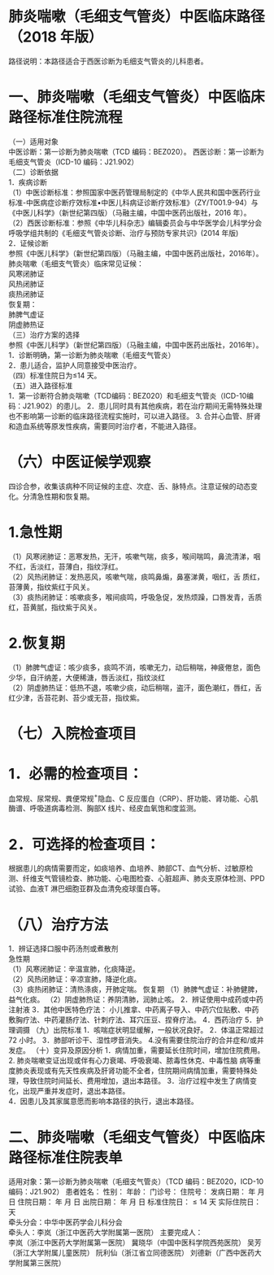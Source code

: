 # 肺炎喘嗽（毛细支气管炎）中医临床路径 （2018 年版）  
路径说明：本路径适合于西医诊断为毛细支气管炎的儿科患者。  
# 一、肺炎喘嗽（毛细支气管炎）中医临床路径标准住院流程  
（一）适用对象  
中医诊断：第一诊断为肺炎喘嗽（TCD 编码：BEZ020）。 西医诊断：第一诊断为毛细支气管炎（ICD-10 编码：J21.902）  
（二）诊断依据  
1．疾病诊断  
（1）中医诊断标准：参照国家中医药管理局制定的《中华人民共和国中医药行业标准-中医病症诊断疗效标准•中医儿科病证诊断疗效标准》（ZY/T001.9-94）与《中医儿科学》（新世纪第四版）（马融主编，中国中医药出版社，2016 年）。  
（2）西医诊断标准：参照《中华儿科杂志》编辑委员会与中华医学会儿科学分会呼吸学组共制的《毛细支气管炎诊断、治疗与预防专家共识》(2014 年版)  
2．证候诊断  
参照《中医儿科学》（新世纪第四版）（马融主编，中国中医药出版社，2016年）。  
肺炎喘嗽（毛细支气管炎）临床常见证候：  
风寒闭肺证  
风热闭肺证  
痰热闭肺证  
恢复期：  
肺脾气虚证  
阴虚肺热证  
（三）治疗方案的选择  
参照《中医儿科学》（新世纪第四版）（马融主编，中国中医药出版社，2016年）。  
1．诊断明确，第一诊断为肺炎喘嗽（毛细支气管炎）  
2．患儿适合，监护人同意接受中医治疗。  
（四）标准住院日为≤14 天。  
（五）进入路径标准  
1．第一诊断符合肺炎喘嗽（TCD编码：BEZ020）和毛细支气管炎（ICD-10编码：J21.902）的患儿。 2．患儿同时具有其他疾病，若在治疗期间无需特殊处理也不影响第一诊断的临床路径流程实施时，可以进入路径。 3. 合并心血管、肝肾和造血系统等原发性疾病，需要同时治疗者，不能进入路径。  
# （六）中医证候学观察  
四诊合参，收集该病种不同证候的主症、次症、舌、脉特点。注意证候的动态变化。分清急性期和恢复期。  
# 1.急性期  
（1）风寒闭肺证：恶寒发热，无汗，咳嗽气喘，痰多，喉间喘鸣，鼻流清涕，咽不红，舌淡红，苔薄白，指纹浮红。  
（2）风热闭肺证：发热恶风，咳嗽气喘，痰鸣鼻煽，鼻塞涕黄，咽红，舌 质红，苔薄黄，指纹紫红于风关。  
（3）痰热闭肺证：咳嗽痰多，喉间痰鸣，呼吸急促，发热烦躁，口唇发青，舌质红，苔黄腻，指纹紫于风关。  
# 2.恢复期  
（1）肺脾气虚证：咳少痰多，痰鸣不消，咳嗽无力，动后稍喘，神疲倦怠，面色少华，自汗纳差，大便稀溏，唇舌淡红，指纹淡红  
（2）阴虚肺热证：低热不退，咳嗽少痰，动后稍喘，盗汗，面色潮红，唇红，舌红少津，舌苔花剥、苔少或无苔，指纹紫。  
# （七）入院检查项目  
# 1．必需的检查项目：  
血常规、尿常规、粪便常规$^+$隐血、C 反应蛋白（CRP）、肝功能、肾功能、心肌酶谱、呼吸道病毒检测、胸部X 线片、经皮血氧饱和度监测。  
# 2．可选择的检查项目：  
根据患儿的病情需要而定，如痰培养、血培养、肺部CT、血气分析、过敏原检测、纤维支气管镜检查、肺功能、心电图检查、心脏超声、肺炎支原体检测、PPD 试验、血液T 淋巴细胞亚群及血清免疫球蛋白等。  
# （八）治疗方法  
1．辨证选择口服中药汤剂或煮散剂  
急性期  
（1）风寒闭肺证：辛温宣肺，化痰降逆。  
（2）风热闭肺证：辛凉宣肺，降逆化痰。  
（3）痰热闭肺证：清热涤痰，开肺定喘。 恢复期 （1）肺脾气虚证：补肺健脾，益气化痰。 （2）阴虚肺热证：养阴清肺，润肺止咳。 2．辨证使用中成药或中药注射液 3．其他中医特色疗法： 小儿推拿、中药离子导入、中药穴位贴敷、中药敷胸疗法、中药灌肠疗法、针刺疗法、耳穴压豆、捏脊疗法。 4．西药治疗  5．护理调摄  （九）出院标准 1．咳喘症状明显缓解，一般状况良好。 2．体温正常超过72 小时。 3．肺部听诊干、湿性啰音消失。 4.没有需要住院治疗的合并症和/或并发症。 （十）变异及原因分析 1．病情加重，需要延长住院时间，增加住院费用。 2. 肺炎喘嗽变证出现或伴有心力衰竭、呼吸衰竭、脓毒性休克、中毒性脑 病等重度肺炎表现或有先天性疾病及肝肾功能不全者，住院期间病情加重，需要特殊处理，导致住院时间延长、费用增加，退出本路径。 3．治疗过程中发生了病情变化，出现严重并发症时，退出本路径。  
4．因患儿及其家属意愿而影响本路径的执行，退出本路径。  
# 二、肺炎喘嗽（毛细支气管炎）中医临床路径标准住院表单  
适用对象：第一诊断为肺炎喘嗽（毛细支气管炎）（TCD 编码：BEZ020，ICD-10 编码：J21.902） 患者姓名：                 性别：      年龄：    门诊号：          住院号：        发病日期：     年  月  日  住院日期：     年  月  日  出院日期：  年  月  日 标准住院日：${\leqslant}14$ 天        实际住院日：     天  
牵头分会：中华中医药学会儿科分会  
牵头人：李岚（浙江中医药大学附属第一医院） 主要完成人：  
李岚（浙江中医药大学附属第一医院） 冀晓华（中国中医科学院西苑医院） 吴芳（浙江大学附属儿童医院） 阮利仙（浙江省立同德医院） 刘德新（广西中医药大学附属第三医院）  